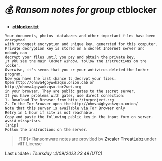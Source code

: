 # 💰 _Ransom notes for group_ ctblocker
* **[ctblocker.txt](https://ransomware.live/ransomware_notes/ctblocker/ctblocker.txt)**

```
Your documents, photos, databases and other important files have been encrypted
with strongest encryption and unique key, generated for this computer.
Private decryption key is stored on a secret Internet server and nobody can
decrypt your files until you pay and obtain the private key.
If you see the main locker window, follow the instructions on the locker.
Overwise, it's seems that you or your antivirus deleted the locker program.
Now you have the last chance to decrypt your files.
Open http://ohmva4gbywokzqso.onion.cab or http://ohmva4gbywokzqso.tor2web.org
in your browser. They are public gates to the secret server.
If you have problems with gates, use direct connection:
1. Download Tor Browser from http://torproject.org
2. In the Tor Browser open the http://ohmva4gbywokzqso.onion/
Note that this server is available via Tor Browser only.
Retry in 1 hour if site is not reachable.
Copy and paste the following public key in the input form on server. Avoid missprints.
[snip]
Follow the instructions on the server.

```


> [!TIP]> Ransomware notes are provided by [Zscaler ThreatLabz](https://github.com/threatlabz/ransomware_notes) under MIT License
> 




Last update : _Thursday 14/09/2023 23.49 (UTC)_

